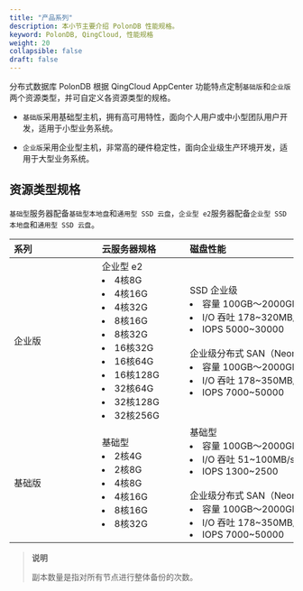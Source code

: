 ```yaml
---
title: "产品系列"
description: 本小节主要介绍 PolonDB 性能规格。 
keyword: PolonDB, QingCloud, 性能规格
weight: 20
collapsible: false
draft: false
---
```



分布式数据库 PolonDB 根据 QingCloud AppCenter 功能特点定制`基础版`和`企业版`两个资源类型，并可自定义各资源类型的规格。

- `基础版`采用基础型主机，拥有高可用特性，面向个人用户或中小型团队用户开发，适用于小型业务系统。

- `企业版`采用企业型主机，非常高的硬件稳定性，面向企业级生产环境开发，适用于大型业务系统。

## 资源类型规格

`基础型`服务器配备`基础型本地盘`和`通用型 SSD 云盘`，`企业型 e2`服务器配备`企业型 SSD 本地盘`和`通用型 SSD 云盘`。

|<span style="display:inline-block;width:140px">系列</span> |<span style="display:inline-block;width:140px">云服务器规格</span>|<span style="display:inline-block;width:240px">磁盘性能</span>|<span style="display:inline-block;width:140px">节点数量</span>|
|:----|:----|:----|:----|
|   企业版     | 企业型 e2 <li>4核8G <li> 4核16G <li>4核32G <li>8核16G<li>8核32G <li>16核32G<li> 16核64G <li>16核128G <li> 32核64G <li> 32核128G <li> 32核256G|  SSD 企业级 <li> 容量 100GB～2000GB <li>I/O 吞吐 178~320MB/s <li>IOPS 5000~30000 <br> <br>企业级分布式 SAN（NeonSAN) <li> 容量 100GB～2000GB <li>I/O 吞吐 178~350MB/s <li>IOPS 7000~50000  | <li>协调器节点 1 个，副本 1 个 <li> Worker 节点 2～64 个，副本 1 个  <li> 高可用节点 1 个    | 
|   基础版     | 基础型 <li> 2核4G <li> 2核8G <li> 4核8G <li> 4核16G <li>8核16G <li>8核32G |  基础型 <li> 容量 100GB～2000GB <li>I/O 吞吐 51~100MB/s <li>IOPS 1300~2500 <br> <br>企业级分布式 SAN（NeonSAN) <li> 容量 100GB～2000GB <li>I/O 吞吐 178~350MB/s <li>IOPS 7000~50000 | <li>协调器节点 1 个，副本 1 个 <li> Worker 节点 2～64 个，副本 1 个  <li> 高可用节点 1 个   |

> **说明**
> 
> 副本数量是指对所有节点进行整体备份的次数。
